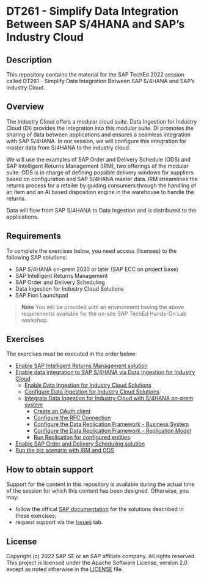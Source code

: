 # DT261 - Simplify Data Integration Between SAP S/4HANA and SAP’s Industry Cloud

## Description

This repository contains the material for the SAP TechEd 2022 session called DT261 - Simplify Data Integration Between SAP S/4HANA and SAP’s Industry Cloud.  

## Overview

The Industry Cloud offers a modular cloud suite. Data Ingestion for Industry Cloud (DI) provides the integration into this modular suite. DI promotes the sharing of data between applications and ensures a seamless integration with SAP S/4HANA. In our session, we will configure this integration for master data from S/4HANA to the industry cloud.

We will use the examples of SAP Order and Delivery Schedule (ODS) and SAP Intelligent Returns Management (IRM), two offerings of the modular suite. ODS is in charge of defining possible delivery windows for suppliers based on configuration and SAP S/4HANA master data. IRM streamlines the returns process for a retailer by guiding consumers through the handling of an item and an AI based disposition engine in the warehouse to handle the returns.   

Data will flow from SAP S/4HANA to Data Ingestion and is distributed to the applications.

## Requirements

To complete the exercises below, you need access (licenses) to the following SAP solutions:
- SAP S/4HANA on-prem 2020 or later (SAP ECC on project base)
- SAP Intelligent Returns Management
- SAP Order and Delivery Scheduling
- Data Ingestion for Industry Cloud Solutions
- SAP Fiori Launchpad

> **Note**
> You will be provided with an environment having the above requirements available for the on-site SAP TechEd Hands-On Lab workshop.

## Exercises

The exercises must be executed in the order below:

- [Enable SAP Intelligent Returns Management solution](exercises/ex0/README.md)
- [Enable data integration to SAP S/4HANA via Data Ingestion for Industry Cloud](exercises/ex1/README.md)
    - [Enable Data Ingestion for Industry Cloud Solutions](exercises/ex1/README.md)
    - [Configure Data Ingestion for Industry Cloud Solutions](exercises/ex2/README.md)
    - [Integrate Data Ingestion for Industry Cloud with S/4HANA on-prem system](exercises/ex4/README.md)
        - [Create an OAuth client](exercises/ex4/README.md)
        - [Configure the RFC Connection](exercises/ex5/README.md)
        - [Configure the Data Replication Framework - Business System](exercises/ex6/README.md)
        - [Configure the Data Replication Framework - Replication Model](exercises/ex7/README.md)
        - [Run Replication for configured entities](exercises/ex8/README.md)
- [Enable SAP Order and Delivery Scheduling solution](exercises/ex3/README.md)
- [Run the biz scenario with IRM and ODS](exercises/ex9/README.md) 

## How to obtain support

Support for the content in this repository is available during the actual time of the session for which this content has been designed. Otherwise, you may:
- follow the offical [SAP documentation](https://help.sap.com/docs/) for the solutions described in these exercises;
- request support via the [Issues](https://github.com/SAP-samples/teched2022-DT261/issues) tab.

## License
Copyright (c) 2022 SAP SE or an SAP affiliate company. All rights reserved. This project is licensed under the Apache Software License, version 2.0 except as noted otherwise in the [LICENSE](LICENSES/Apache-2.0.txt) file.
